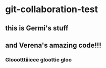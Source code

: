 # git-collaboration-test

## this is Germi's stuff

## and Verena's amazing code!!!

### Gloootttiiieee gloottie gloo
